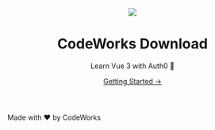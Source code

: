 <header class="hero">
  <img src="https://bcw.blob.core.windows.net/public/downloads/6579215281243465">
  <div class="hero-info">
    <h1 id="main-title">CodeWorks Download</h1>
    <p class="description">Learn Vue 3 with Auth0 🌟</p>
  </div>

  <p class="action">
    <a class="nav-link action-button" href="/resources">Getting Started →</a>
  </p>
</header>

<footer class="mt-5 pt-5 footer-wrapper">
  <div class="footer">Made with ❤️ by CodeWorks</div>
</footer>
